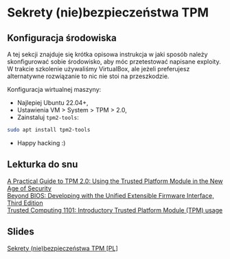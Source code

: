 # Sekrety (nie)bezpieczeństwa TPM


## Konfiguracja środowiska
A tej sekcji znajduje się krótka opisowa instrukcja w jaki sposób należy skonfigurować sobie środowisko, aby móc przetestować napisane exploity. W trakcie szkolenie używaliśmy VirtualBox, ale jeżeli preferujesz alternatywne rozwiązanie to nic nie stoi na przeszkodzie.

Konfiguracja wirtualnej maszyny:
- Najlepiej Ubuntu 22.04+,
- Ustawienia VM > System > TPM > 2.0,
- Zainstaluj `tpm2-tools`:
```bash
sudo apt install tpm2-tools
```
- Happy hacking :)

## Lekturka do snu
[A Practical Guide to TPM 2.0: Using the Trusted Platform Module in the New Age of Security](https://www.amazon.com/Practical-Guide-TPM-2-0-Platform-ebook/dp/B0781D8J6W/ref=tmm_kin_swatch_0?_encoding=UTF8&qid=&sr=) <br>
[Beyond BIOS: Developing with the Unified Extensible Firmware Interface, Third Edition](https://www.amazon.pl/Beyond-BIOS-Developing-Extensible-Interface/dp/1501514784) <br>
[Trusted Computing 1101: Introductory Trusted Platform Module (TPM) usage](https://p.ost2.fyi/courses/course-v1:OpenSecurityTraining2+TC1101_IntroTPM+2024_v1/about) <br>
## Slides
[Sekrety (nie)bezpieczeństwa TPM \[PL\]](https://github.com/LeftarCode/sekurak-academy-tpm/blob/main/MaLe_TPM_slides.pdf)
